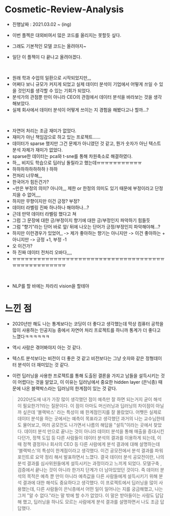 # Cosmetic-Review-Analysis

- 진행날짜 : 2021.03.02 ~ (ing)

- 이번 플젝은 대외비여서 많은 코드를 올리지는 못할듯 싶다.
- 그래도 기본적인 모델 코드는 올려야지~
- 일단 이 플젝이 다 끝나고 올려야겠다.

</br>

- 원래 학과 수업의 일환으로 시작되었지만,,,
- 어쩌다 보니 규모가 커지게 되었고 실제 데이터 분석이 기업에서 어떻게 쓰일 수 있을 것인지를 생각할 수 있는 기회가 되었다.
- 분석가의 관점뿐 만이 아니라 CEO의 관점에서 데이터 분석을 바라보는 것을 생각해보았다.
- 실제 회사에서 데이터 분석이 어떻게 쓰이는 지 경험을 해봤다고나 할까...?


</br>

- 자연어 처리는 조금 재미가 없었다.
- 재미가 아닌 책임감으로 하고 있는 프로젝트......
- 데이터가 sparse 했지만 그건 문제가 아니였던 것 같고, 뭔가 숫자가 아닌 텍스트 분석 자체가 재미가 없었다.
- sparse한 데이터는 pca와 t-sne를 통해 차원축소로 해결하였다.
- 하,,, 비지도 학습으로 딥러닝 돌릴라고 했는데ㅠㅠㅠㅠㅠㅠㅠㅠㅠㅠㅠ
- 하하하하하하하하ㅏ하하 
- 전처리 너무해,,,
- 한국어가 힘든건가? 
- ~만은 부정의 의미? 아니야,,, 제한 or 한정의 의미도 있기 때문에 부정이라고 단정 지을 수 없어,,,,
- 하지만 무향이지만 이건 긍정? 부정?
- 데이터 라벨링 진짜 하나하나 해야하나...?
- 근데 만약 데이터 라벨링 했다고 쳐
- 그럼 그 문장에 대한 긍/부정이지 향기에 대한 긍/부정인지 파악하기 힘들듯
- 그럼 "향기"라는 단어 바로 앞/ 뒤에 나오는 단어가 긍정/부정인지 파악해야해...?
- 하지만 이런경우가 있었어,, -> 제가 좋아하는 향기는 아니지만 -> 이건 좋아하는 + 아니지만 -> 긍정 +1, 부정 -1 
- 오 이건가?
- 하 진짜 데이터 전처리 오바다,,,,
- ㅠㅠㅠㅠㅠㅠㅠㅠㅠㅠㅠㅠㅠㅠㅠㅠㅠㅠㅠㅠㅠㅠㅠㅠㅠㅠㅠㅠㅠㅠㅠㅠㅠㅠㅠㅠㅠㅠㅠㅠㅠㅠㅠㅠㅠㅠㅠㅠㅠㅠ


</br>

- NLP를 할 바에는 차라리 vision을 할테야

# 느낀 점
- 2020년만 해도 나는 통계보다는 코딩이 더 좋다고 생각했는데 막상 컴퓨터 공학을 많이 사용하는 인공지능 중에서 자연어 처리 프로젝트를 하니까 통계가 더 좋다고 느꼈다ㅋㅋㅋㅋㅋㅋ
- 역시 사람은 겪어봐야지 아는 것 같다.

- 텍스트 분석보다는 비전이 더 좋은 것 같고 비전보다는 그냥 숫자와 같은 정형데이터 분석이 더 재미있는 것 같다.
- 이런 딥러닝을 사용한 프로젝트를 통해 도출된 결론을 가지고 남들을 설득시키는 것이 어렵다는 것을 알았고, 이 이유는 딥러닝에서 중요한 hidden layer (은닉층) 때문에 나온 블랙박스라는 딥러닝의 한계점이 있는 것 같다.

> 2020년도에 내가 가장 많이 생각했던 점이 예측만 잘 하면 되는거지 굳이 해석이 필요한가?라는 질문이다. 이 점이 아마도 머신러닝과 딥러닝의 차이점이 아닐까 싶은데 '블랙박스' 라는 특성이 왜 한계점인지를 잘 몰랐었다. 어쨋든 실제로 데이터 분석을 하는 곳에서는 예측이 목표라고 생각했던 과거의 나는 교수님한테도 물어보고, 여러 공모전도 나가면서 나름의 해답을 "설득"이라는 곳에서 찾았다. 데이터 분석 만으로 끝나는 것이 아니라 데이터 분석을 통해 매출을 증대시킨다던가, 정책 도입 등 다른 사람들이 데이터 분석의 결과를 이용하게 되는데, 이 때 정책 결정자나 회사의 CEO 등 다른 사람에게 분석 결과에 대해 설명하는데 '블랙박스'의 특성이 한계점이라고 생각했다. 이건 공모전에서 분석 결과를 파워포인트로 요약 정리 해서 발표하면서 느꼈다. 결국 데이터 분석 공모전이란, 나의 분석 결과를 심사위원들에게 설득시키는 과정이라고 느끼게 되었다. 모델구축 , 검증에서 끝나는 것이 아니라 한가지 단계가 더 남아있었던 것이다. 즉 데이터 분석의 목적은 예측 뿐 만이 아니라 예측값을 다른 사람들에게 설득시키기 위해 분석 결과에 대한 해석도 중요하다고 생각했다. 이 프로젝트에서 딥러닝을 많이 사용했는데, 다른 사람들이 은닉층에서 어떤 일이 일어나는 지를 궁금해했고, 나는 그저 "알 수 없다."라는 말 밖에 할 수가 없었다. 이 말은 받아들이는 사람도 답답해 했고, 딥러닝을 하나도 모르는 사람에게 분석 결과를 설명하면서 나도 조금 답답했다.


